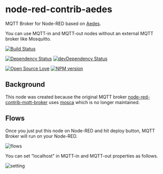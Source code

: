 # node-red-contrib-aedes
MQTT Broker for Node-RED based on [Aedes](https://github.com/moscajs/aedes).

You can use MQTT-in and MQTT-out nodes without an external MQTT broker like Mosquitto.


[![Build Status](https://travis-ci.org/martin-doyle/node-red-contrib-aedes.svg?branch=master)](https://travis-ci.org/martin-doyle/node-red-contrib-aedes)

[![Dependency Status](https://david-dm.org/martin-doyle/node-red-contrib-aedes.svg)](https://david-dm.org/martin-doyle/node-red-contrib-aedes)
[![devDependency Status](https://david-dm.org/martin-doyle/node-red-contrib-aedes/dev-status.svg)](https://david-dm.org/martin-doyle/node-red-contrib-aedes#info=devDependencies)

[![Open Source Love](https://badges.frapsoft.com/os/mit/mit.svg?v=102)](https://github.com/ellerbrock/open-source-badge/)
[![NPM version](https://img.shields.io/npm/v/node-red-contrib-aedes.svg?style=flat)](https://www.npmjs.com/node-red-contrib-aedes)

## Background
This node was created because the original MQTT broker [node-red-contrib-mqtt-broker](https://github.com/zuhito/node-red-contrib-mqtt-broker) uses [mosca](https://github.com/moscajs/mosca) which is no longer maintained.
## Flows
Once you just put this node on Node-RED and hit deploy button, MQTT Broker will run on your Node-RED.

![flows](https://raw.githubusercontent.com/martin-doyle/node-red-contrib-aedes/master/flows.png)

You can set "localhost" in MQTT-in and MQTT-out properties as follows.

![setting](https://raw.githubusercontent.com/martin-doyle/node-red-contrib-aedes/master/setting.png)

